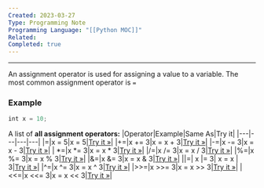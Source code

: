 ```yaml
---
Created: 2023-03-27
Type: Programming Note
Programming Language: "[[Python MOC]]"
Related: 
Completed: true
---
```

---

An assignment operator is used for assigning a value to a variable. The most common assignment operator is `=`

### Example
```c
int x = 10;
```

A list of **all assignment operators:**
|Operator|Example|Same As|Try it|
|---|---|---|---|
|=|x = 5|x = 5|[Try it »](https://www.w3schools.com/c/tryc.php?filename=demo_oper_ass1)|
|+=|x += 3|x = x + 3|[Try it »](https://www.w3schools.com/c/tryc.php?filename=demo_oper_ass2)|
|-=|x -= 3|x = x - 3|[Try it »](https://www.w3schools.com/c/tryc.php?filename=demo_oper_ass3)|
| \*=|x \*= 3|x = x * 3|[Try it »](https://www.w3schools.com/c/tryc.php?filename=demo_oper_ass4)|
|/=|x /= 3|x = x / 3|[Try it »](https://www.w3schools.com/c/tryc.php?filename=demo_oper_ass5)|
|%=|x %= 3|x = x % 3|[Try it »](https://www.w3schools.com/c/tryc.php?filename=demo_oper_ass6)|
|&=|x &= 3|x = x & 3|[Try it »](https://www.w3schools.com/c/tryc.php?filename=demo_oper_ass7)|
|\|=| x \|= 3| x = x \| 3|[Try it »](https://www.w3schools.com/c/tryc.php?filename=demo_oper_ass8)|
|^=|x ^= 3|x = x ^ 3|[Try it »](https://www.w3schools.com/c/tryc.php?filename=demo_oper_ass9)|
|>>=|x >>= 3|x = x >> 3|[Try it »](https://www.w3schools.com/c/tryc.php?filename=demo_oper_ass10)|
|<<=|x <<= 3|x = x << 3|[Try it »](https://www.w3schools.com/c/tryc.php?filename=demo_oper_ass11)|
